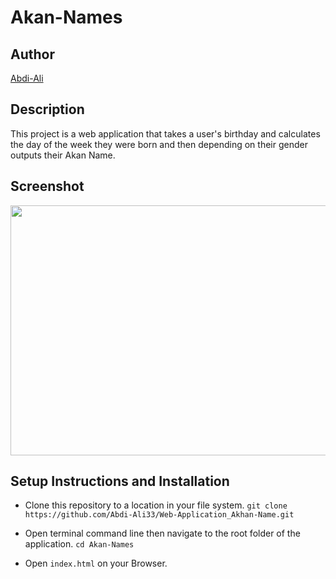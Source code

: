# Akan-Names

## Author

[Abdi-Ali](https://github.com/Abdi-Ali33)

## Description

This project is a web application that takes a user's birthday and calculates the day of the week they were born and then depending on their gender outputs their Akan Name.

## Screenshot

<img src="./images/akan-images.png" width="800px" height="400px">

## Setup Instructions and Installation

- Clone this repository to a location in your file system. `git clone https://github.com/Abdi-Ali33/Web-Application_Akhan-Name.git`

- Open terminal command line then navigate to the root folder of the application. `cd Akan-Names`

- Open `index.html` on your Browser.
